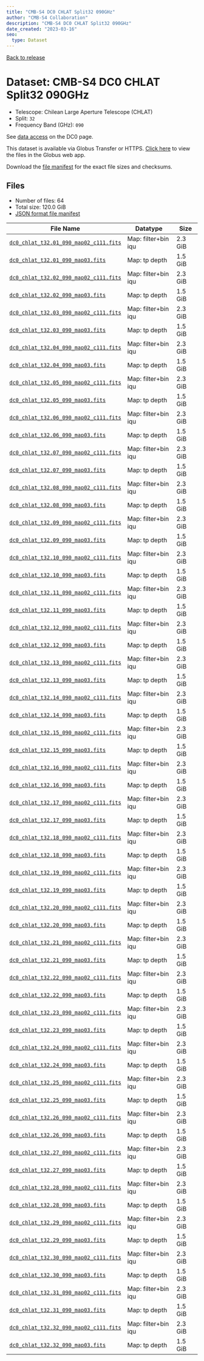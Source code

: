 ```yaml
---
title: "CMB-S4 DC0 CHLAT Split32 090GHz"
author: "CMB-S4 Collaboration"
description: "CMB-S4 DC0 CHLAT Split32 090GHz"
date_created: "2023-03-16"
seo:
  type: Dataset
---
```


[Back to release](./dc0.html#datasets)

# Dataset: CMB-S4 DC0 CHLAT Split32 090GHz

- Telescope: Chilean Large Aperture Telescope (CHLAT) 
- Split: `32`
- Frequency Band (GHz): `090`

See [data access](./dc0.html#data-access) on the DC0 page.

This dataset is available via Globus Transfer or HTTPS. [Click here](https://app.globus.org/file-manager?origin_id=38f01147-f09e-483d-a552-3866669a846d&origin_path=%2Fdatareleases%2Fdc0%2Fmission%2Fchlat%2Fsplit32%2F090%2F) to view the files in the Globus web app.

Download the [file manifest](https://g-456d30.0ed28.75bc.data.globus.org/datareleases/dc0/mission/chlat/split32/090/manifest.json) for the exact file sizes and checksums.

## Files

- Number of files: 64
- Total size: 120.0 GiB
- [JSON format file manifest](https://g-456d30.0ed28.75bc.data.globus.org/datareleases/dc0/mission/chlat/split32/090/manifest.json)

|                                                                               File Name                                                                               |      Datatype       |  Size   |
| --------------------------------------------------------------------------------------------------------------------------------------------------------------------- | ------------------- | ------- |
| [`dc0_chlat_t32.01_090_map02_c111.fits`](https://g-456d30.0ed28.75bc.data.globus.org/datareleases/dc0/mission/chlat/split32/090/dc0_chlat_t32.01_090_map02_c111.fits) | Map: filter+bin iqu | 2.3 GiB |
| [`dc0_chlat_t32.01_090_map03.fits`](https://g-456d30.0ed28.75bc.data.globus.org/datareleases/dc0/mission/chlat/split32/090/dc0_chlat_t32.01_090_map03.fits)           | Map: tp depth       | 1.5 GiB |
| [`dc0_chlat_t32.02_090_map02_c111.fits`](https://g-456d30.0ed28.75bc.data.globus.org/datareleases/dc0/mission/chlat/split32/090/dc0_chlat_t32.02_090_map02_c111.fits) | Map: filter+bin iqu | 2.3 GiB |
| [`dc0_chlat_t32.02_090_map03.fits`](https://g-456d30.0ed28.75bc.data.globus.org/datareleases/dc0/mission/chlat/split32/090/dc0_chlat_t32.02_090_map03.fits)           | Map: tp depth       | 1.5 GiB |
| [`dc0_chlat_t32.03_090_map02_c111.fits`](https://g-456d30.0ed28.75bc.data.globus.org/datareleases/dc0/mission/chlat/split32/090/dc0_chlat_t32.03_090_map02_c111.fits) | Map: filter+bin iqu | 2.3 GiB |
| [`dc0_chlat_t32.03_090_map03.fits`](https://g-456d30.0ed28.75bc.data.globus.org/datareleases/dc0/mission/chlat/split32/090/dc0_chlat_t32.03_090_map03.fits)           | Map: tp depth       | 1.5 GiB |
| [`dc0_chlat_t32.04_090_map02_c111.fits`](https://g-456d30.0ed28.75bc.data.globus.org/datareleases/dc0/mission/chlat/split32/090/dc0_chlat_t32.04_090_map02_c111.fits) | Map: filter+bin iqu | 2.3 GiB |
| [`dc0_chlat_t32.04_090_map03.fits`](https://g-456d30.0ed28.75bc.data.globus.org/datareleases/dc0/mission/chlat/split32/090/dc0_chlat_t32.04_090_map03.fits)           | Map: tp depth       | 1.5 GiB |
| [`dc0_chlat_t32.05_090_map02_c111.fits`](https://g-456d30.0ed28.75bc.data.globus.org/datareleases/dc0/mission/chlat/split32/090/dc0_chlat_t32.05_090_map02_c111.fits) | Map: filter+bin iqu | 2.3 GiB |
| [`dc0_chlat_t32.05_090_map03.fits`](https://g-456d30.0ed28.75bc.data.globus.org/datareleases/dc0/mission/chlat/split32/090/dc0_chlat_t32.05_090_map03.fits)           | Map: tp depth       | 1.5 GiB |
| [`dc0_chlat_t32.06_090_map02_c111.fits`](https://g-456d30.0ed28.75bc.data.globus.org/datareleases/dc0/mission/chlat/split32/090/dc0_chlat_t32.06_090_map02_c111.fits) | Map: filter+bin iqu | 2.3 GiB |
| [`dc0_chlat_t32.06_090_map03.fits`](https://g-456d30.0ed28.75bc.data.globus.org/datareleases/dc0/mission/chlat/split32/090/dc0_chlat_t32.06_090_map03.fits)           | Map: tp depth       | 1.5 GiB |
| [`dc0_chlat_t32.07_090_map02_c111.fits`](https://g-456d30.0ed28.75bc.data.globus.org/datareleases/dc0/mission/chlat/split32/090/dc0_chlat_t32.07_090_map02_c111.fits) | Map: filter+bin iqu | 2.3 GiB |
| [`dc0_chlat_t32.07_090_map03.fits`](https://g-456d30.0ed28.75bc.data.globus.org/datareleases/dc0/mission/chlat/split32/090/dc0_chlat_t32.07_090_map03.fits)           | Map: tp depth       | 1.5 GiB |
| [`dc0_chlat_t32.08_090_map02_c111.fits`](https://g-456d30.0ed28.75bc.data.globus.org/datareleases/dc0/mission/chlat/split32/090/dc0_chlat_t32.08_090_map02_c111.fits) | Map: filter+bin iqu | 2.3 GiB |
| [`dc0_chlat_t32.08_090_map03.fits`](https://g-456d30.0ed28.75bc.data.globus.org/datareleases/dc0/mission/chlat/split32/090/dc0_chlat_t32.08_090_map03.fits)           | Map: tp depth       | 1.5 GiB |
| [`dc0_chlat_t32.09_090_map02_c111.fits`](https://g-456d30.0ed28.75bc.data.globus.org/datareleases/dc0/mission/chlat/split32/090/dc0_chlat_t32.09_090_map02_c111.fits) | Map: filter+bin iqu | 2.3 GiB |
| [`dc0_chlat_t32.09_090_map03.fits`](https://g-456d30.0ed28.75bc.data.globus.org/datareleases/dc0/mission/chlat/split32/090/dc0_chlat_t32.09_090_map03.fits)           | Map: tp depth       | 1.5 GiB |
| [`dc0_chlat_t32.10_090_map02_c111.fits`](https://g-456d30.0ed28.75bc.data.globus.org/datareleases/dc0/mission/chlat/split32/090/dc0_chlat_t32.10_090_map02_c111.fits) | Map: filter+bin iqu | 2.3 GiB |
| [`dc0_chlat_t32.10_090_map03.fits`](https://g-456d30.0ed28.75bc.data.globus.org/datareleases/dc0/mission/chlat/split32/090/dc0_chlat_t32.10_090_map03.fits)           | Map: tp depth       | 1.5 GiB |
| [`dc0_chlat_t32.11_090_map02_c111.fits`](https://g-456d30.0ed28.75bc.data.globus.org/datareleases/dc0/mission/chlat/split32/090/dc0_chlat_t32.11_090_map02_c111.fits) | Map: filter+bin iqu | 2.3 GiB |
| [`dc0_chlat_t32.11_090_map03.fits`](https://g-456d30.0ed28.75bc.data.globus.org/datareleases/dc0/mission/chlat/split32/090/dc0_chlat_t32.11_090_map03.fits)           | Map: tp depth       | 1.5 GiB |
| [`dc0_chlat_t32.12_090_map02_c111.fits`](https://g-456d30.0ed28.75bc.data.globus.org/datareleases/dc0/mission/chlat/split32/090/dc0_chlat_t32.12_090_map02_c111.fits) | Map: filter+bin iqu | 2.3 GiB |
| [`dc0_chlat_t32.12_090_map03.fits`](https://g-456d30.0ed28.75bc.data.globus.org/datareleases/dc0/mission/chlat/split32/090/dc0_chlat_t32.12_090_map03.fits)           | Map: tp depth       | 1.5 GiB |
| [`dc0_chlat_t32.13_090_map02_c111.fits`](https://g-456d30.0ed28.75bc.data.globus.org/datareleases/dc0/mission/chlat/split32/090/dc0_chlat_t32.13_090_map02_c111.fits) | Map: filter+bin iqu | 2.3 GiB |
| [`dc0_chlat_t32.13_090_map03.fits`](https://g-456d30.0ed28.75bc.data.globus.org/datareleases/dc0/mission/chlat/split32/090/dc0_chlat_t32.13_090_map03.fits)           | Map: tp depth       | 1.5 GiB |
| [`dc0_chlat_t32.14_090_map02_c111.fits`](https://g-456d30.0ed28.75bc.data.globus.org/datareleases/dc0/mission/chlat/split32/090/dc0_chlat_t32.14_090_map02_c111.fits) | Map: filter+bin iqu | 2.3 GiB |
| [`dc0_chlat_t32.14_090_map03.fits`](https://g-456d30.0ed28.75bc.data.globus.org/datareleases/dc0/mission/chlat/split32/090/dc0_chlat_t32.14_090_map03.fits)           | Map: tp depth       | 1.5 GiB |
| [`dc0_chlat_t32.15_090_map02_c111.fits`](https://g-456d30.0ed28.75bc.data.globus.org/datareleases/dc0/mission/chlat/split32/090/dc0_chlat_t32.15_090_map02_c111.fits) | Map: filter+bin iqu | 2.3 GiB |
| [`dc0_chlat_t32.15_090_map03.fits`](https://g-456d30.0ed28.75bc.data.globus.org/datareleases/dc0/mission/chlat/split32/090/dc0_chlat_t32.15_090_map03.fits)           | Map: tp depth       | 1.5 GiB |
| [`dc0_chlat_t32.16_090_map02_c111.fits`](https://g-456d30.0ed28.75bc.data.globus.org/datareleases/dc0/mission/chlat/split32/090/dc0_chlat_t32.16_090_map02_c111.fits) | Map: filter+bin iqu | 2.3 GiB |
| [`dc0_chlat_t32.16_090_map03.fits`](https://g-456d30.0ed28.75bc.data.globus.org/datareleases/dc0/mission/chlat/split32/090/dc0_chlat_t32.16_090_map03.fits)           | Map: tp depth       | 1.5 GiB |
| [`dc0_chlat_t32.17_090_map02_c111.fits`](https://g-456d30.0ed28.75bc.data.globus.org/datareleases/dc0/mission/chlat/split32/090/dc0_chlat_t32.17_090_map02_c111.fits) | Map: filter+bin iqu | 2.3 GiB |
| [`dc0_chlat_t32.17_090_map03.fits`](https://g-456d30.0ed28.75bc.data.globus.org/datareleases/dc0/mission/chlat/split32/090/dc0_chlat_t32.17_090_map03.fits)           | Map: tp depth       | 1.5 GiB |
| [`dc0_chlat_t32.18_090_map02_c111.fits`](https://g-456d30.0ed28.75bc.data.globus.org/datareleases/dc0/mission/chlat/split32/090/dc0_chlat_t32.18_090_map02_c111.fits) | Map: filter+bin iqu | 2.3 GiB |
| [`dc0_chlat_t32.18_090_map03.fits`](https://g-456d30.0ed28.75bc.data.globus.org/datareleases/dc0/mission/chlat/split32/090/dc0_chlat_t32.18_090_map03.fits)           | Map: tp depth       | 1.5 GiB |
| [`dc0_chlat_t32.19_090_map02_c111.fits`](https://g-456d30.0ed28.75bc.data.globus.org/datareleases/dc0/mission/chlat/split32/090/dc0_chlat_t32.19_090_map02_c111.fits) | Map: filter+bin iqu | 2.3 GiB |
| [`dc0_chlat_t32.19_090_map03.fits`](https://g-456d30.0ed28.75bc.data.globus.org/datareleases/dc0/mission/chlat/split32/090/dc0_chlat_t32.19_090_map03.fits)           | Map: tp depth       | 1.5 GiB |
| [`dc0_chlat_t32.20_090_map02_c111.fits`](https://g-456d30.0ed28.75bc.data.globus.org/datareleases/dc0/mission/chlat/split32/090/dc0_chlat_t32.20_090_map02_c111.fits) | Map: filter+bin iqu | 2.3 GiB |
| [`dc0_chlat_t32.20_090_map03.fits`](https://g-456d30.0ed28.75bc.data.globus.org/datareleases/dc0/mission/chlat/split32/090/dc0_chlat_t32.20_090_map03.fits)           | Map: tp depth       | 1.5 GiB |
| [`dc0_chlat_t32.21_090_map02_c111.fits`](https://g-456d30.0ed28.75bc.data.globus.org/datareleases/dc0/mission/chlat/split32/090/dc0_chlat_t32.21_090_map02_c111.fits) | Map: filter+bin iqu | 2.3 GiB |
| [`dc0_chlat_t32.21_090_map03.fits`](https://g-456d30.0ed28.75bc.data.globus.org/datareleases/dc0/mission/chlat/split32/090/dc0_chlat_t32.21_090_map03.fits)           | Map: tp depth       | 1.5 GiB |
| [`dc0_chlat_t32.22_090_map02_c111.fits`](https://g-456d30.0ed28.75bc.data.globus.org/datareleases/dc0/mission/chlat/split32/090/dc0_chlat_t32.22_090_map02_c111.fits) | Map: filter+bin iqu | 2.3 GiB |
| [`dc0_chlat_t32.22_090_map03.fits`](https://g-456d30.0ed28.75bc.data.globus.org/datareleases/dc0/mission/chlat/split32/090/dc0_chlat_t32.22_090_map03.fits)           | Map: tp depth       | 1.5 GiB |
| [`dc0_chlat_t32.23_090_map02_c111.fits`](https://g-456d30.0ed28.75bc.data.globus.org/datareleases/dc0/mission/chlat/split32/090/dc0_chlat_t32.23_090_map02_c111.fits) | Map: filter+bin iqu | 2.3 GiB |
| [`dc0_chlat_t32.23_090_map03.fits`](https://g-456d30.0ed28.75bc.data.globus.org/datareleases/dc0/mission/chlat/split32/090/dc0_chlat_t32.23_090_map03.fits)           | Map: tp depth       | 1.5 GiB |
| [`dc0_chlat_t32.24_090_map02_c111.fits`](https://g-456d30.0ed28.75bc.data.globus.org/datareleases/dc0/mission/chlat/split32/090/dc0_chlat_t32.24_090_map02_c111.fits) | Map: filter+bin iqu | 2.3 GiB |
| [`dc0_chlat_t32.24_090_map03.fits`](https://g-456d30.0ed28.75bc.data.globus.org/datareleases/dc0/mission/chlat/split32/090/dc0_chlat_t32.24_090_map03.fits)           | Map: tp depth       | 1.5 GiB |
| [`dc0_chlat_t32.25_090_map02_c111.fits`](https://g-456d30.0ed28.75bc.data.globus.org/datareleases/dc0/mission/chlat/split32/090/dc0_chlat_t32.25_090_map02_c111.fits) | Map: filter+bin iqu | 2.3 GiB |
| [`dc0_chlat_t32.25_090_map03.fits`](https://g-456d30.0ed28.75bc.data.globus.org/datareleases/dc0/mission/chlat/split32/090/dc0_chlat_t32.25_090_map03.fits)           | Map: tp depth       | 1.5 GiB |
| [`dc0_chlat_t32.26_090_map02_c111.fits`](https://g-456d30.0ed28.75bc.data.globus.org/datareleases/dc0/mission/chlat/split32/090/dc0_chlat_t32.26_090_map02_c111.fits) | Map: filter+bin iqu | 2.3 GiB |
| [`dc0_chlat_t32.26_090_map03.fits`](https://g-456d30.0ed28.75bc.data.globus.org/datareleases/dc0/mission/chlat/split32/090/dc0_chlat_t32.26_090_map03.fits)           | Map: tp depth       | 1.5 GiB |
| [`dc0_chlat_t32.27_090_map02_c111.fits`](https://g-456d30.0ed28.75bc.data.globus.org/datareleases/dc0/mission/chlat/split32/090/dc0_chlat_t32.27_090_map02_c111.fits) | Map: filter+bin iqu | 2.3 GiB |
| [`dc0_chlat_t32.27_090_map03.fits`](https://g-456d30.0ed28.75bc.data.globus.org/datareleases/dc0/mission/chlat/split32/090/dc0_chlat_t32.27_090_map03.fits)           | Map: tp depth       | 1.5 GiB |
| [`dc0_chlat_t32.28_090_map02_c111.fits`](https://g-456d30.0ed28.75bc.data.globus.org/datareleases/dc0/mission/chlat/split32/090/dc0_chlat_t32.28_090_map02_c111.fits) | Map: filter+bin iqu | 2.3 GiB |
| [`dc0_chlat_t32.28_090_map03.fits`](https://g-456d30.0ed28.75bc.data.globus.org/datareleases/dc0/mission/chlat/split32/090/dc0_chlat_t32.28_090_map03.fits)           | Map: tp depth       | 1.5 GiB |
| [`dc0_chlat_t32.29_090_map02_c111.fits`](https://g-456d30.0ed28.75bc.data.globus.org/datareleases/dc0/mission/chlat/split32/090/dc0_chlat_t32.29_090_map02_c111.fits) | Map: filter+bin iqu | 2.3 GiB |
| [`dc0_chlat_t32.29_090_map03.fits`](https://g-456d30.0ed28.75bc.data.globus.org/datareleases/dc0/mission/chlat/split32/090/dc0_chlat_t32.29_090_map03.fits)           | Map: tp depth       | 1.5 GiB |
| [`dc0_chlat_t32.30_090_map02_c111.fits`](https://g-456d30.0ed28.75bc.data.globus.org/datareleases/dc0/mission/chlat/split32/090/dc0_chlat_t32.30_090_map02_c111.fits) | Map: filter+bin iqu | 2.3 GiB |
| [`dc0_chlat_t32.30_090_map03.fits`](https://g-456d30.0ed28.75bc.data.globus.org/datareleases/dc0/mission/chlat/split32/090/dc0_chlat_t32.30_090_map03.fits)           | Map: tp depth       | 1.5 GiB |
| [`dc0_chlat_t32.31_090_map02_c111.fits`](https://g-456d30.0ed28.75bc.data.globus.org/datareleases/dc0/mission/chlat/split32/090/dc0_chlat_t32.31_090_map02_c111.fits) | Map: filter+bin iqu | 2.3 GiB |
| [`dc0_chlat_t32.31_090_map03.fits`](https://g-456d30.0ed28.75bc.data.globus.org/datareleases/dc0/mission/chlat/split32/090/dc0_chlat_t32.31_090_map03.fits)           | Map: tp depth       | 1.5 GiB |
| [`dc0_chlat_t32.32_090_map02_c111.fits`](https://g-456d30.0ed28.75bc.data.globus.org/datareleases/dc0/mission/chlat/split32/090/dc0_chlat_t32.32_090_map02_c111.fits) | Map: filter+bin iqu | 2.3 GiB |
| [`dc0_chlat_t32.32_090_map03.fits`](https://g-456d30.0ed28.75bc.data.globus.org/datareleases/dc0/mission/chlat/split32/090/dc0_chlat_t32.32_090_map03.fits)           | Map: tp depth       | 1.5 GiB |
